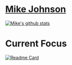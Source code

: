 # [Mike Johnson](http://mikejohnson51.github.io)

[![Mike's github stats](https://github-readme-stats.vercel.app/api?username=mikejohnson51&show_icons=true&theme=vue&hide_rank=TRUE&hide_title=TRUE)](https://github.com/anuraghazra/github-readme-stats)

# Current Focus
[![Readme Card](https://github-readme-stats.vercel.app/api/pin/?username=mikejohnson51&repo=hydrofabrics&theme=highcontrast)](https://github.com/mikejohnson51/hydrofabrics)
